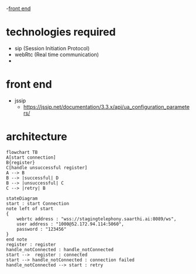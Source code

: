 -[front end](#front-end)

# technologies required

- sip (Session Initiation Protocol)
- webRtc (Real time communication)
-

# front end

- jssip
  - <https://jssip.net/documentation/3.3.x/api/ua_configuration_parameters/>

# architecture

```mermaid
flowchart TB
A[start connection]
B{register}
C[handle unsuccessful register]
A --> B
B --> |successful| D
B --> |unsuccessful| C
C --> |retry| B
```

```mermaid
stateDiagram
start : start Connection
note left of start
{
    webrtc address : "wss://stagingtelephony.saarthi.ai:8089/ws",
    user address : "1000@52.172.94.114:5060",
    password : "123456"
}
end note
register : register
handle_notConnected : handle_notConnected
start -->  register : connected
start --> handle_notConnected : connection failed
handle_notConnected --> start : retry
```
